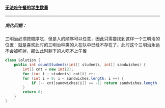 #### <a href="https://leetcode.cn/problems/number-of-students-unable-to-eat-lunch/">无法吃午餐的学生数量</a>

-----------

##### 简化问题：

三明治必须按顺序吃，但是人的顺序可以任意，因此只需要找到这样一个三明治的位置：就是喜欢此时的三明治种类的人在队中已经不存在了，此时这个三明治永远不会被吃掉，那么此时剩下的人吃不上午餐

```java
class Solution {
    public int countStudents(int[] students, int[] sandwiches) {
        int[] cnt = new int[2];
        for (int t : students) cnt[t] ++;
        for (int i = 0; i < sandwiches.length; i ++) {
            if (-- cnt[sandwiches[i]] == -1) return sandwiches.length - i;
        }
        return 0;
    }
}
```

